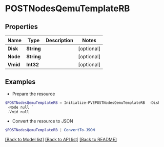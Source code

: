# POSTNodesQemuTemplateRB
## Properties

Name | Type | Description | Notes
------------ | ------------- | ------------- | -------------
**Disk** | **String** |  | [optional] 
**Node** | **String** |  | [optional] 
**Vmid** | **Int32** |  | [optional] 

## Examples

- Prepare the resource
```powershell
$POSTNodesQemuTemplateRB = Initialize-PVEPOSTNodesQemuTemplateRB  -Disk null `
 -Node null `
 -Vmid null
```

- Convert the resource to JSON
```powershell
$POSTNodesQemuTemplateRB | ConvertTo-JSON
```

[[Back to Model list]](../README.md#documentation-for-models) [[Back to API list]](../README.md#documentation-for-api-endpoints) [[Back to README]](../README.md)

